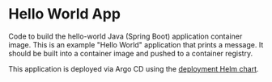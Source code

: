 # Hello World App

Code to build the hello-world Java (Spring Boot) application container image.
This is an example "Hello World" application that prints a message. It should
be built into a container image and pushed to a container registry.

This application is deployed via Argo CD using the
[deployment Helm chart](https://github.com/hello-world-gitops/hello-world-deploy.git).
